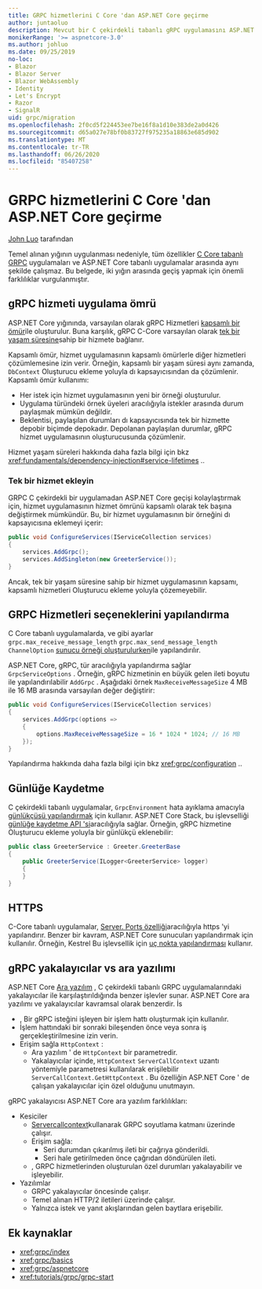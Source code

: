 ```yaml
---
title: GRPC hizmetlerini C Core 'dan ASP.NET Core geçirme
author: juntaoluo
description: Mevcut bir C çekirdekli tabanlı gRPC uygulamasını ASP.NET Core yığının üstünde çalışacak şekilde taşımayı öğrenin.
monikerRange: '>= aspnetcore-3.0'
ms.author: johluo
ms.date: 09/25/2019
no-loc:
- Blazor
- Blazor Server
- Blazor WebAssembly
- Identity
- Let's Encrypt
- Razor
- SignalR
uid: grpc/migration
ms.openlocfilehash: 2f0cd5f224453ee7be16f8a1d10e383de2a0d426
ms.sourcegitcommit: d65a027e78bf0b83727f975235a18863e685d902
ms.translationtype: MT
ms.contentlocale: tr-TR
ms.lasthandoff: 06/26/2020
ms.locfileid: "85407258"
---
```

# <a name="migrating-grpc-services-from-c-core-to-aspnet-core"></a>GRPC hizmetlerini C Core 'dan ASP.NET Core geçirme

[John Luo](https://github.com/juntaoluo) tarafından

Temel alınan yığının uygulanması nedeniyle, tüm özellikler [C Core tabanlı GRPC](https://grpc.io/blog/grpc-stacks) uygulamaları ve ASP.NET Core tabanlı uygulamalar arasında aynı şekilde çalışmaz. Bu belgede, iki yığın arasında geçiş yapmak için önemli farklılıklar vurgulanmıştır.

## <a name="grpc-service-implementation-lifetime"></a>gRPC hizmeti uygulama ömrü

ASP.NET Core yığınında, varsayılan olarak gRPC Hizmetleri [kapsamlı bir ömür](xref:fundamentals/dependency-injection#service-lifetimes)ile oluşturulur. Buna karşılık, gRPC C-Core varsayılan olarak [tek bir yaşam süresine](xref:fundamentals/dependency-injection#service-lifetimes)sahip bir hizmete bağlanır.

Kapsamlı ömür, hizmet uygulamasının kapsamlı ömürlerle diğer hizmetleri çözümlemesine izin verir. Örneğin, kapsamlı bir yaşam süresi aynı zamanda, `DbContext` Oluşturucu ekleme yoluyla dı kapsayıcısından da çözümlenir. Kapsamlı ömür kullanımı:

* Her istek için hizmet uygulamasının yeni bir örneği oluşturulur.
* Uygulama türündeki örnek üyeleri aracılığıyla istekler arasında durum paylaşmak mümkün değildir.
* Beklentisi, paylaşılan durumları dı kapsayıcısında tek bir hizmette depobir biçimde depokadır. Depolanan paylaşılan durumlar, gRPC hizmet uygulamasının oluşturucusunda çözümlenir.

Hizmet yaşam süreleri hakkında daha fazla bilgi için bkz <xref:fundamentals/dependency-injection#service-lifetimes> ..

### <a name="add-a-singleton-service"></a>Tek bir hizmet ekleyin

GRPC C çekirdekli bir uygulamadan ASP.NET Core geçişi kolaylaştırmak için, hizmet uygulamasının hizmet ömrünü kapsamlı olarak tek başına değiştirmek mümkündür. Bu, bir hizmet uygulamasının bir örneğini dı kapsayıcısına eklemeyi içerir:

```csharp
public void ConfigureServices(IServiceCollection services)
{
    services.AddGrpc();
    services.AddSingleton(new GreeterService());
}
```

Ancak, tek bir yaşam süresine sahip bir hizmet uygulamasının kapsamı, kapsamlı hizmetleri Oluşturucu ekleme yoluyla çözemeyebilir.

## <a name="configure-grpc-services-options"></a>GRPC Hizmetleri seçeneklerini yapılandırma

C Core tabanlı uygulamalarda, ve gibi ayarlar `grpc.max_receive_message_length` `grpc.max_send_message_length` `ChannelOption` [sunucu örneği oluşturulurken](https://grpc.io/grpc/csharp/api/Grpc.Core.Server.html#Grpc_Core_Server__ctor_System_Collections_Generic_IEnumerable_Grpc_Core_ChannelOption__)ile yapılandırılır.

ASP.NET Core, gRPC, tür aracılığıyla yapılandırma sağlar `GrpcServiceOptions` . Örneğin, gRPC hizmetinin en büyük gelen ileti boyutu ile yapılandırılabilir `AddGrpc` . Aşağıdaki örnek `MaxReceiveMessageSize` 4 MB ile 16 MB arasında varsayılan değer değiştirir:

```csharp
public void ConfigureServices(IServiceCollection services)
{
    services.AddGrpc(options =>
    {
        options.MaxReceiveMessageSize = 16 * 1024 * 1024; // 16 MB
    });
}
```

Yapılandırma hakkında daha fazla bilgi için bkz <xref:grpc/configuration> ..

## <a name="logging"></a>Günlüğe Kaydetme

C çekirdekli tabanlı uygulamalar, `GrpcEnvironment` hata ayıklama amacıyla [günlükçüsü yapılandırmak](https://grpc.io/grpc/csharp/api/Grpc.Core.GrpcEnvironment.html?q=size#Grpc_Core_GrpcEnvironment_SetLogger_Grpc_Core_Logging_ILogger_) için kullanır. ASP.NET Core Stack, bu işlevselliği [günlüğe kaydetme API 'si](xref:fundamentals/logging/index)aracılığıyla sağlar. Örneğin, gRPC hizmetine Oluşturucu ekleme yoluyla bir günlükçü eklenebilir:

```csharp
public class GreeterService : Greeter.GreeterBase
{
    public GreeterService(ILogger<GreeterService> logger)
    {
    }
}
```

## <a name="https"></a>HTTPS

C-Core tabanlı uygulamalar, [Server. Ports özelliği](https://grpc.io/grpc/csharp/api/Grpc.Core.Server.html#Grpc_Core_Server_Ports)aracılığıyla https 'yi yapılandırır. Benzer bir kavram, ASP.NET Core sunucuları yapılandırmak için kullanılır. Örneğin, Kestrel Bu işlevsellik için [uç nokta yapılandırması](xref:fundamentals/servers/kestrel#endpoint-configuration) kullanır.

## <a name="grpc-interceptors-vs-middleware"></a>gRPC yakalayıcılar vs ara yazılımı

ASP.NET Core [Ara yazılım](xref:fundamentals/middleware/index) , C çekirdekli tabanlı GRPC uygulamalarındaki yakalayıcılar ile karşılaştırıldığında benzer işlevler sunar. ASP.NET Core ara yazılımı ve yakalayıcılar kavramsal olarak benzerdir. İs

* , Bir gRPC isteğini işleyen bir işlem hattı oluşturmak için kullanılır.
* İşlem hattındaki bir sonraki bileşenden önce veya sonra iş gerçekleştirilmesine izin verin.
* Erişim sağla `HttpContext` :
  * Ara yazılım ' de `HttpContext` bir parametredir.
  * Yakalayıcılar içinde, `HttpContext` `ServerCallContext` uzantı yöntemiyle parametresi kullanılarak erişilebilir `ServerCallContext.GetHttpContext` . Bu özelliğin ASP.NET Core ' de çalışan yakalayıcılar için özel olduğunu unutmayın.

gRPC yakalayıcısı ASP.NET Core ara yazılım farklılıkları:

* Kesiciler
  * [Servercallcontext](https://grpc.io/grpc/csharp/api/Grpc.Core.ServerCallContext.html)kullanarak GRPC soyutlama katmanı üzerinde çalışır.
  * Erişim sağla:
    * Seri durumdan çıkarılmış ileti bir çağrıya gönderildi.
    * Seri hale getirilmeden önce çağrıdan döndürülen ileti.
  * , GRPC hizmetlerinden oluşturulan özel durumları yakalayabilir ve işleyebilir.
* Yazılımlar
  * GRPC yakalayıcılar öncesinde çalışır.
  * Temel alınan HTTP/2 iletileri üzerinde çalışır.
  * Yalnızca istek ve yanıt akışlarından gelen baytlara erişebilir.

## <a name="additional-resources"></a>Ek kaynaklar

* <xref:grpc/index>
* <xref:grpc/basics>
* <xref:grpc/aspnetcore>
* <xref:tutorials/grpc/grpc-start>
